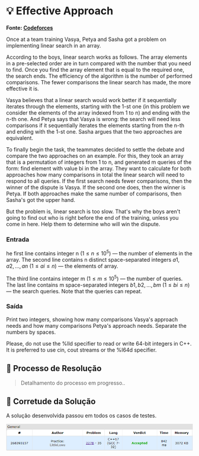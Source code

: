 # 💡 Effective Approach

**Fonte: [Codeforces](https://codeforces.com/contest/227/problem/B)**

Once at a team training Vasya, Petya and Sasha got a problem on implementing linear search in an array.

According to the boys, linear search works as follows. The array elements in a pre-selected order are in turn compared with the number that you need to find. Once you find the array element that is equal to the required one, the search ends. The efficiency of the algorithm is the number of performed comparisons. The fewer comparisons the linear search has made, the more effective it is.

Vasya believes that a linear search would work better if it sequentially iterates through the elements, starting with the 1-st one (in this problem we consider the elements of the array indexed from 1 to n) and ending with the n-th one. And Petya says that Vasya is wrong: the search will need less comparisons if it sequentially iterates the elements starting from the n-th and ending with the 1-st one. Sasha argues that the two approaches are equivalent.

To finally begin the task, the teammates decided to settle the debate and compare the two approaches on an example. For this, they took an array that is a permutation of integers from 1 to n, and generated m queries of the form: find element with value bi in the array. They want to calculate for both approaches how many comparisons in total the linear search will need to respond to all queries. If the first search needs fewer comparisons, then the winner of the dispute is Vasya. If the second one does, then the winner is Petya. If both approaches make the same number of comparisons, then Sasha's got the upper hand.

But the problem is, linear search is too slow. That's why the boys aren't going to find out who is right before the end of the training, unless you come in here. Help them to determine who will win the dispute.

### Entrada
he first line contains integer n ($1 ≤ n ≤ 10^5$) — the number of elements in the array. The second line contains n distinct space-separated integers $a1, a2, ..., an$ ($1 ≤ ai ≤ n$) — the elements of array.

The third line contains integer m ($1 ≤ m ≤ 10^5$) — the number of queries. The last line contains m space-separated integers $b1, b2, ..., bm$ ($1 ≤ bi ≤ n$) — the search queries. Note that the queries can repeat.

### Saída
Print two integers, showing how many comparisons Vasya's approach needs and how many comparisons Petya's approach needs. Separate the numbers by spaces.

Please, do not use the %lld specifier to read or write 64-bit integers in С++. It is preferred to use cin, cout streams or the %I64d specifier.

## 🧩 Processo de Resolução

> Detalhamento do processo em progresso..

## 📝 Corretude da Solução
A solução desenvolvida passou em todos os casos de testes.

![Accepted](img/accepted.png)